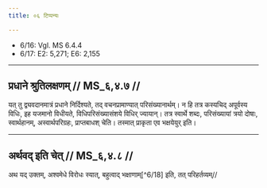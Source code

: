 ```yaml
---
title: ०६ टिप्पन्यः

---
```

- 6/16: Vgl. MS 6.4.4
- 6/17: E2: 5,271; E6: 2,155

____________________________________________


## प्रधाने श्रुतिलक्षणम् // MS_६,४.७ //

यत् तु द्व्यवदानमात्रं प्रधाने निर्दिश्यते, तद् वचनप्रामाण्यात् परिसंख्यानार्थम्। न हि तत्र कस्यचिद् अपूर्वस्य विधिः, इह यजमानो विधीयते, विधिपरिसंख्यासंशये विधिर् ज्यायान्। तत्र स्वार्थे शब्दः, परिसंख्यायां त्रयो दोषाः, स्वार्थहानम्, अस्वार्थपरिग्रहः, प्राप्तबाधश् चेति। तस्मात् प्राकृता एव भक्षयेयुर् इति।


____________________________________________


## अर्थवद् इति चेत् // MS_६,४.८ //

अथ यद् उक्तम्, अश्वमेधे विरोधः स्यात्, बहुत्वाद् भक्षाणाम्[^6/18] इति, तत् परिहर्तव्यम्//
